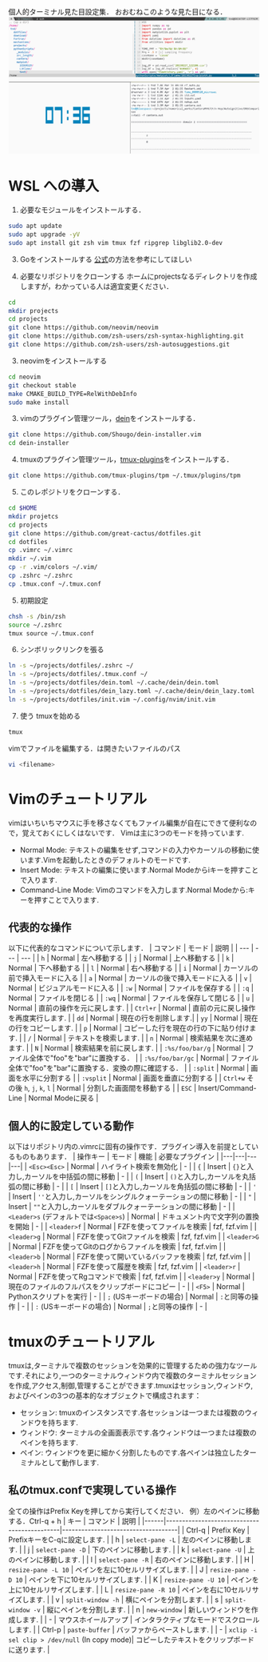 個人的ターミナル見た目設定集．
おおむねこのような見た目になる．
![terminal](https://github.com/great-cactus/dotfiles/blob/main/terminal_view.png)

# WSL への導入

1. 必要なモジュールをインストールする．

```bash
sudo apt update
sudo apt upgrade -yV
sudo apt install git zsh vim tmux fzf ripgrep libglib2.0-dev
```

3. Goをインストールする
[公式]( https://go.dev/doc/install )の方法を参考にしてほしい

2. 必要なリポジトリをクローンする
ホームにprojectsなるディレクトリを作成しますが，わかっている人は適宜変更ください．
```bash
cd
mkdir projects
cd projects
git clone https://github.com/neovim/neovim
git clone https://github.com/zsh-users/zsh-syntax-highlighting.git
git clone https://github.com/zsh-users/zsh-autosuggestions.git
```

3. neovimをインストールする
```bash
cd neovim
git checkout stable
make CMAKE_BUILD_TYPE=RelWithDebInfo
sudo make install
```

3. vimのプラグイン管理ツール，[dein](https://github.com/Shougo/dein.vim)をインストールする．

```bash
git clone https://github.com/Shougo/dein-installer.vim
cd dein-installer
```

4. tmuxのプラグイン管理ツール，[tmux-plugins](https://github.com/tmux-plugins)をインストールする．

```bash
git clone https://github.com/tmux-plugins/tpm ~/.tmux/plugins/tpm
```

5. このレポジトリをクローンする．
```bash
cd $HOME
mkdir projetcs
cd projects
git clone https://github.com/great-cactus/dotfiles.git
cd dotfiles
cp .vimrc ~/.vimrc
mkdir ~/.vim
cp -r .vim/colors ~/.vim/
cp .zshrc ~/.zshrc
cp .tmux.conf ~/.tmux.conf
```
5. 初期設定
```bash
chsh -s /bin/zsh
source ~/.zshrc
tmux source ~/.tmux.conf
```

6. シンボリックリンクを張る
```bash
ln -s ~/projects/dotfiles/.zshrc ~/
ln -s ~/projects/dotfiles/.tmux.conf ~/
ln -s ~/projects/dotfiles/dein.toml ~/.cache/dein/dein.toml
ln -s ~/projects/dotfiles/dein_lazy.toml ~/.cache/dein/dein_lazy.toml
ln -s ~/projects/dotfiles/init.vim ~/.config/nvim/init.vim
```
7. 使う
tmuxを始める
```bash
tmux
```
vimでファイルを編集する．<filename>は開きたいファイルのパス
```bash
vi <filename>
```

# Vimのチュートリアル
vimはいちいちマウスに手を移さなくてもファイル編集が自在にできて便利なので，覚えておくにしくはないです．
Vimは主に3つのモードを持っています.
- Normal Mode: テキストの編集をせず,コマンドの入力やカーソルの移動に使います.Vimを起動したときのデフォルトのモードです.
- Insert Mode: テキストの編集に使います.Normal Modeからiキーを押すことで入ります.
- Command-Line Mode: Vimのコマンドを入力します.Normal Modeから:キーを押すことで入ります.
## 代表的な操作
以下に代表的なコマンドについて示します．
| コマンド | モード | 説明 |
| --- | --- | --- |
| `h` | Normal | 左へ移動する |
| `j` | Normal | 上へ移動する |
| `k` | Normal | 下へ移動する |
| `l` | Normal | 右へ移動する |
| `i` | Normal | カーソルの前で挿入モードに入る |
| `a` | Normal | カーソルの後で挿入モードに入る |
| `v` | Normal | ビジュアルモードに入る |
| `:w` | Normal | ファイルを保存する |
| `:q` | Normal | ファイルを閉じる |
| `:wq` | Normal | ファイルを保存して閉じる |
| `u` | Normal | 直前の操作を元に戻します. |
| `Ctrl+r` | Normal | 直前の元に戻し操作を再度実行します. |
| `dd` | Normal | 現在の行を削除します.|
| `yy` | Normal | 現在の行をコピーします. |
| `p` | Normal | コピーした行を現在の行の下に貼り付けます. |
| `/` | Normal | テキストを検索します. |
| `n` | Normal | 検索結果を次に進めます. |
| `N` | Normal | 検索結果を前に戻します. |
| `:%s/foo/bar/g` | Normal | ファイル全体で"foo"を"bar"に置換する． |
| `:%s/foo/bar/gc` | Normal | ファイル全体で"foo"を"bar"に置換する．変換の際に確認する． |
| `:split` | Normal | 画面を水平に分割する |
| `:vsplit` | Normal | 画面を垂直に分割する |
| `Ctrl+w` その後 `h`, `j`, `k`, `l` | Normal | 分割した画面間を移動する |
| `ESC` | Insert/Command-Line | Normal Modeに戻る |
## 個人的に設定している動作
以下はリポジトリ内の.vimrcに固有の操作です．プラグイン導入を前提としているものもあります．
| 操作キー | モード | 機能 | 必要なプラグイン |
|---|---|---|---|
| `<Esc><Esc>` | Normal | ハイライト検索を無効化 | - |
| `{` | Insert | `{}`と入力し,カーソルを中括弧の間に移動 | - |
| `(` | Insert | `()`と入力し,カーソルを丸括弧の間に移動 | - |
| `[` | Insert | `[]`と入力し,カーソルを角括弧の間に移動 | - |
| `'` | Insert | `''`と入力し,カーソルをシングルクォーテーションの間に移動 | - |
| `"` | Insert | `""`と入力し,カーソルをダブルクォーテーションの間に移動 | - |
| `<Leader>s` (デフォルトでは`<Space>s`) | Normal | ドキュメント内で文字列の置換を開始 | - |
| `<leader>f` | Normal | FZFを使ってファイルを検索 | fzf, fzf.vim |
| `<leader>g` | Normal | FZFを使ってGitファイルを検索 | fzf, fzf.vim |
| `<leader>G` | Normal | FZFを使ってGitのログからファイルを検索 | fzf, fzf.vim |
| `<leader>b` | Normal | FZFを使って開いているバッファを検索 | fzf, fzf.vim |
| `<leader>h` | Normal | FZFを使って履歴を検索 | fzf, fzf.vim |
| `<leader>r` | Normal | FZFを使ってRgコマンドで検索 | fzf, fzf.vim |
| `<leader>y` | Normal | 現在のファイルのフルパスをクリップボードにコピー | - |
| `<F5>` | Normal | Pythonスクリプトを実行 | - |
| `;` (USキーボードの場合) | Normal | `:`と同等の操作 | - |
| `:` (USキーボードの場合) | Normal | `;`と同等の操作 | - |

# tmuxのチュートリアル
tmuxは,ターミナルで複数のセッションを効果的に管理するための強力なツールです.それにより,一つのターミナルウィンドウ内で複数のターミナルセッションを作成,アクセス,制御,管理することができます.tmuxはセッション,ウィンドウ,およびペインの3つの基本的なオブジェクトで構成されます：

- セッション: tmuxのインスタンスです.各セッションは一つまたは複数のウィンドウを持ちます.
- ウィンドウ: ターミナルの全画面表示です.各ウィンドウは一つまたは複数のペインを持ちます.
- ペイン: ウィンドウを更に細かく分割したものです.各ペインは独立したターミナルとして動作します.

## 私のtmux.confで実現している操作
全ての操作はPrefix Keyを押してから実行してください．
例）左のペインに移動する．Ctrl-q + h
| キー  | コマンド                                      | 説明                                |
|------|---------------------------------------------|------------------------------------|
| Ctrl-q  | Prefix Key                                  | PrefixキーをC-qに設定します.          |
| h    | `select-pane -L`                            | 左のペインに移動します.               |
| j    | `select-pane -D`                            | 下のペインに移動します.               |
| k    | `select-pane -U`                            | 上のペインに移動します.               |
| l    | `select-pane -R`                            | 右のペインに移動します.               |
| H    | `resize-pane -L 10`                         | ペインを左に10セルリサイズします.      |
| J    | `resize-pane -D 10`                         | ペインを下に10セルリサイズします.      |
| K    | `resize-pane -U 10`                         | ペインを上に10セルリサイズします.      |
| L    | `resize-pane -R 10`                         | ペインを右に10セルリサイズします.      |
| v    | `split-window -h`                           | 横にペインを分割します.              |
| s    | `split-window -v`                           | 縦にペインを分割します.              |
| n    | `new-window`                                | 新しいウィンドウを作成します.         |
| -    | マウスホイールアップ                        | インタラクティブなモードでスクロールします. |
| Ctrl-p  | `paste-buffer`                              | バッファからペーストします.          |
| -    | `xclip -i sel clip > /dev/null` (In copy mode)| コピーしたテキストをクリップボードに送ります. |


